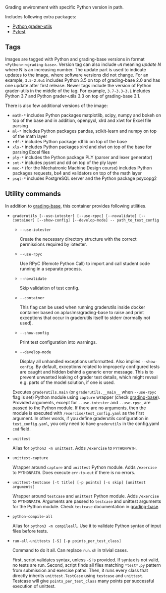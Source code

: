 Grading environment with specific Python version in path.

Includes following extra packages:

 * [Python grader-utils](https://github.com/apluslms/python-grader-utils)
 * [Pytest](https://docs.pytest.org/en/stable/)

Tags
----

Images are tagged with Python and grading-base versions in format `<Python>-<grading-base>`.
Version tag can also include `uN` meaning _update N_ where N is an increasing number.
The update part is used to indicate updates to the image, where software versions did not change.
For an example, `3.5-2.0u1` includes Python 3.5 on top of grading-base 2.0 and has one update after first release.
Newer tags include the version of Python grader-utils in the middle of the tag.
For example, `3.7-3.3-3.1` includes Python 3.7 and Python grader-utils 3.3 on top of grading-base 3.1.

There is also few additional versions of the image:

 * `math-*` includes Python packages matplotlib, scipy, numpy and bokeh on top of the base and in addition, openpyxl, xlrd and xlwt for Excel file parsing
 * `ml-*` includes Python packages pandas, scikit-learn and numpy on top of the math layer
 * `rdf-*` includes Python package rdflib on top of the base
 * `xls-*` includes Python packages xlrd and xlwt on top of the base for parsing Excel files
 * `ply-*` includes the Python package PLY (parser and lexer generator)
 * `smt-*` includes pysmt and dd on top of the ply layer
 * `mec-*` (for the Mechatronic Machine Design course) includes Python packages requests, bs4 and validators
   on top of the math layer
 * `psql-*` includes PostgreSQL server and the Python package psycopg2


Utility commands
----------------

In addition to [grading-base](https://github.com/apluslms/grading-base), this container provides following utilities.

* `graderutils [--use-iotester] [--use-rpyc] [--novalidate] [--container] [--show-config] [--develop-mode] -- path_to_test_config`
  * `--use-iotester`

    Create the necessary directory structure with the correct permissions required by iotester.
  * `--use-rpyc`

    Use RPyC (Remote Python Call) to import and call student code running in a separate process.
  * `--novalidate`

    Skip validation of test config.
  * `--container`

    This flag can be used when running graderutils inside docker container based on apluslms/grading-base to raise and print exceptions that occur in graderutils itself to stderr (normally not used).
  * `--show-config`

    Print test configuration into warnings.
  * `--develop-mode`

    Display all unhandled exceptions unformatted.
    Also implies `--show-config`.
    By default, exceptions related to improperly configured tests are caught and hidden behind a generic error message.
    This is to prevent unwanted leaking of grader test details, which might reveal e.g. parts of the model solution, if one is used.

  Executes `graderutils.main` (or `graderutils.__main__` when `--use-rpyc` flag is set) Python module using `capture` wrapper (check [grading-base](https://github.com/apluslms/grading-base)).
  Provided arguments, except for `--use-iotester` and `--use-rpyc`, are passed to the Python module.
  If there are no arguments, then the module is executed with `/exercise/test_config.yaml` as the first argument.
  In other words, if you define graderutils configuration in `test_config.yaml`, you only need to have `graderutils` in the config.yaml `cmd` field.

* `unittest`

    Alias for `python3 -m unittest`.
    Adds `/exercise` to `PYTHONPATH`.

* `unittest-capture`

    Wrapper around `capture` and `unittest` Python module.
    Adds `/exercise` to `PYTHONPATH`.
    Does execute `err-to-out` if there is no errors.

* `unittest-testcase [-t title] [-p points] [-s skip] [unittest arguments]`

    Wrapper around `testcase` and `unittest` Python module.
    Adds `/exercise` to `PYTHONPATH`.
    Arguments are passed to `testcase` and unittest arguments for the Python module.
    Check `testcase` documentation in [grading-base](https://github.com/apluslms/grading-base).

* `python-compile-all`

    Alias for `python3 -m compileall`.
    Use it to validate Python syntax of input files before tests.

* `run-all-unittests [-S] [-p points_per_test_class]`

    Command to do it all.
    Can replace `run.sh` in trivial cases.

    First, script validates syntax, unless `-S` is provided.
    If syntax is not valid, no tests are run.
    Second, script finds all files matching `*test*.py` pattern from submission and exercise paths.
    Then, it runs every class that directly inherits `unittest.TestCase` using `testcase` and `unittest`.
    Testcase will give `points_per_test_class` many points per successful execution of unittest.
